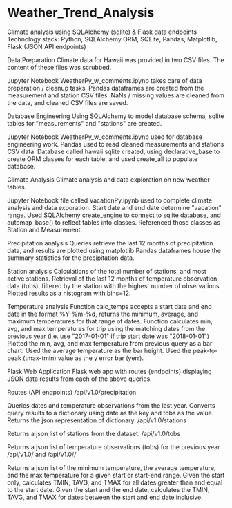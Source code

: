 # Weather_Trend_Analysis


Climate analysis using SQLAlchemy (sqlite) & Flask data endpoints
Technology stack: Python, SQLAlchemy ORM, SQLite, Pandas, Matplotlib, Flask (JSON API endpoints)

Data Preparation
Climate data for Hawaii was provided in two CSV files. The content of these files was scrubbed.

Jupyter Notebook WeatherPy_w_comments.ipynb takes care of data preparation / cleanup tasks.
Pandas dataframes are created from the measurement and station CSV files.
NaNs / missing values are cleaned from the data, and cleaned CSV files are saved.

Database Engineering
Using SQLAlchemy to model database schema, sqlite tables for "measurements" and "stations" are created.

Jupyter Notebook WeatherPy_w_comments.ipynb used for database engineering work.
Pandas used to read cleaned measurements and stations CSV data.
Database called hawaii.sqlite created, using declarative_base to create ORM classes for each table, and used create_all to populate database.

Climate Analysis
Climate analysis and data exploration on new weather tables.

Jupyter Notebook file called VacationPy.ipynb used to complete climate analysis and data exporation.
Start date and end date determine "vacation" range.
Used SQLAlchemy create_engine to connect to sqlite database, and automap_base() to reflect tables into classes. Referenced those classes as Station and Measurement.

Precipitation analysis
Queries retrieve the last 12 months of precipitation data, and results are plotted using matplotlib
Pandas dataframes house the summary statistics for the precipitation data.

Station analysis
Calculations of the total number of stations, and most active stations.
Retrieval of the last 12 months of temperature observation data (tobs), filtered by the station with the highest number of observations.
Plotted results as a histogram with bins=12.

Temperature analysis
Function calc_temps accepts a start date and end date in the format %Y-%m-%d, returns the minimum, average, and maximum temperatures for that range of dates.
Function calculates min, avg, and max temperatures for trip using the matching dates from the previous year (i.e. use "2017-01-01" if trip start date was "2018-01-01")
Plotted the min, avg, and max temperature from previous query as a bar chart.
Used the average temperature as the bar height.
Used the peak-to-peak (tmax-tmin) value as the y error bar (yerr).

Flask Web Application
Flask web app with routes (endpoints) displaying JSON data results from each of the above queries.

Routes (API endpoints)
/api/v1.0/precipitation

Queries dates and temperature observations from the last year.
Converts query results to a dictionary using date as the key and tobs as the value.
Returns the json representation of dictionary.
/api/v1.0/stations

Returns a json list of stations from the dataset.
/api/v1.0/tobs

Returns a json list of temperature observations (tobs) for the previous year
/api/v1.0/<start> and /api/v1.0/<start>/<end>

Returns a json list of the minimum temperature, the average temperature, and the max temperature for a given start or start-end range.
Given the start only, calculates TMIN, TAVG, and TMAX for all dates greater than and equal to the start date.
Given the start and the end date, calculates the TMIN, TAVG, and TMAX for dates between the start and end date inclusive.
